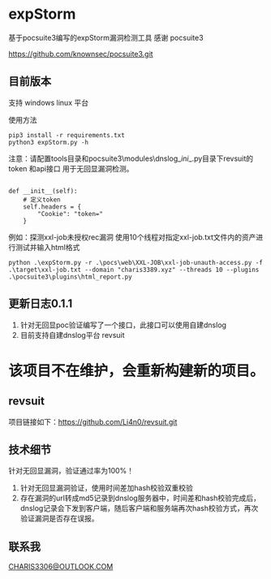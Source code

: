 # expStorm
 基于pocsuite3编写的expStorm漏洞检测工具
 感谢 pocsuite3 

 https://github.com/knownsec/pocsuite3.git
## 目前版本
支持 windows linux 平台

使用方法

```
pip3 install -r requirements.txt
python3 expStorm.py -h
```

注意：请配置tools目录和pocsuite3\modules\dnslog\__ini__.py目录下revsuit的token 和api接口 用于无回显漏洞检测。

```commandline

def __init__(self):
    # 定义token
    self.headers = {
        "Cookie": "token="
    }
```

例如：探测xxl-job未授权rec漏洞
使用10个线程对指定xxl-job.txt文件内的资产进行测试并输入html格式
```commandline
python .\expStorm.py -r .\pocs\web\XXL-JOB\xxl-job-unauth-access.py -f .\target\xxl-job.txt --domain "charis3389.xyz" --threads 10 --plugins .\pocsuite3\plugins\html_report.py
```



## 更新日志0.1.1
1. 针对无回显poc验证编写了一个接口，此接口可以使用自建dnslog
2. 目前支持自建dnslog平台 revsuit

# 该项目不在维护，会重新构建新的项目。

## revsuit

项目链接如下：https://github.com/Li4n0/revsuit.git

## 技术细节

针对无回显漏洞，验证通过率为100%！
1. 针对无回显漏洞验证，使用时间差加hash校验双重校验
2. 存在漏洞的url转成md5记录到dnslog服务器中，时间差和hash校验完成后，dnslog记录会下发到客户端，随后客户端和服务端再次hash校验方式，再次验证漏洞是否存在误报。



## 联系我

CHARIS3306@OUTLOOK.COM 

